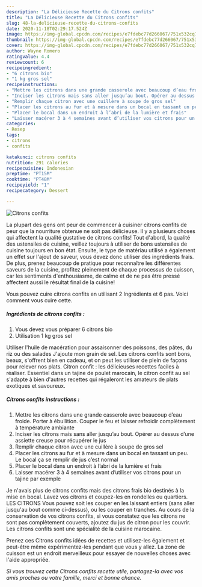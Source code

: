 ```yaml
---
description: "La Délicieuse Recette du Citrons confits"
title: "La Délicieuse Recette du Citrons confits"
slug: 48-la-delicieuse-recette-du-citrons-confits
date: 2020-11-18T02:29:17.524Z
image: https://img-global.cpcdn.com/recipes/e7fdebc77d266067/751x532cq70/citrons-confits-photo-principale-de-la-recette.jpg
thumbnail: https://img-global.cpcdn.com/recipes/e7fdebc77d266067/751x532cq70/citrons-confits-photo-principale-de-la-recette.jpg
cover: https://img-global.cpcdn.com/recipes/e7fdebc77d266067/751x532cq70/citrons-confits-photo-principale-de-la-recette.jpg
author: Wayne Romero
ratingvalue: 4.4
reviewcount: 6
recipeingredient:
- "6 citrons bio"
- "1 kg gros sel"
recipeinstructions:
- "Mettre les citrons dans une grande casserole avec beaucoup d’eau froide. Porter à ébullition. Couper le feu et laisser refroidir complètement à température ambiante"
- "Inciser les citrons mais sans aller jusqu’au bout. Opérer au dessus d’une assiette creuse pour récupérer le jus"
- "Remplir chaque citron avec une cuillère à soupe de gros sel"
- "Placer les citrons au fur et à mesure dans un bocal en tassant un peu. Le bocal ça se remplir de jus c’est normal"
- "Placer le bocal dans un endroit à l’abri de la lumière et frais"
- "Laisser macérer 3 à 4 semaines avant d’utiliser vos citrons pour un tajine par exemple"
categories:
- Resep
tags:
- citrons
- confits

katakunci: citrons confits 
nutrition: 291 calories
recipecuisine: Indonesian
preptime: "PT15M"
cooktime: "PT48M"
recipeyield: "1"
recipecategory: Dessert

---
```



![Citrons confits](https://img-global.cpcdn.com/recipes/e7fdebc77d266067/751x532cq70/citrons-confits-photo-principale-de-la-recette.jpg)

La plupart des gens ont peur de commencer à cuisiner citrons confits de peur que la nourriture obtenue ne soit pas délicieuse. Il y a plusieurs choses qui affectent la qualité gustative de citrons confits! Tout d'abord, la qualité des ustensiles de cuisine, veillez toujours à utiliser de bons ustensiles de cuisine toujours en bon état. Ensuite, le type de matériau utilisé a également un effet sur l'ajout de saveur, vous devez donc utiliser des ingrédients frais. De plus, prenez beaucoup de pratique pour reconnaître les différentes saveurs de la cuisine, profitez pleinement de chaque processus de cuisson, car les sentiments d'enthousiasme, de calme et de ne pas être pressé affectent aussi le résultat final de la cuisine!

<!--inarticleads1-->

Vous pouvez cuire citrons confits en utilisant 2 Ingrédients et 6 pas. Voici comment vous cuire cette.

##### Ingrédients de citrons confits :

1. Vous devez vous préparer 6 citrons bio
1. Utilisation 1 kg gros sel


Utiliser l&#39;huile de macération pour assaisonner des poissons, des pâtes, du riz ou des salades J&#39;ajoute mon grain de sel. Les citrons confits sont bons, beaux, s&#39;offrent bien en cadeau, et on peut les utiliser de plein de façons pour relever nos plats. Citron confit : les délicieuses recettes faciles à réaliser. Essentiel dans un tajine de poulet marocain, le citron confit au sel s&#39;adapte à bien d&#39;autres recettes qui régaleront les amateurs de plats exotiques et savoureux. 

<!--inarticleads2-->

##### Citrons confits instructions :

1. Mettre les citrons dans une grande casserole avec beaucoup d’eau froide. Porter à ébullition. Couper le feu et laisser refroidir complètement à température ambiante
1. Inciser les citrons mais sans aller jusqu’au bout. Opérer au dessus d’une assiette creuse pour récupérer le jus
1. Remplir chaque citron avec une cuillère à soupe de gros sel
1. Placer les citrons au fur et à mesure dans un bocal en tassant un peu. Le bocal ça se remplir de jus c’est normal
1. Placer le bocal dans un endroit à l’abri de la lumière et frais
1. Laisser macérer 3 à 4 semaines avant d’utiliser vos citrons pour un tajine par exemple


Je n&#39;avais plus de citrons confits mais des citrons frais bio destinés à la mise en bocal. Lavez vos citrons et coupez-les en rondelles ou quartiers. LES CITRONS Vous pouvez soit les couper en les laissant entiers (sans aller jusqu&#39;au bout comme ci-dessus), ou les couper en tranches. Au cours de la conservation de vos citrons confits, si vous constatez que les citrons ne sont pas complètement couverts, ajoutez du jus de citron pour les couvrir. Les citrons confits sont une spécialité de la cuisine marocaine. 

<!--inarticleads1-->

<p>
Prenez ces Citrons confits idées de recettes et utilisez-les également et peut-être même expérimentez-les pendant que vous y allez. La zone de cuisson est un endroit merveilleux pour essayer de nouvelles choses avec l'aide appropriée.
</p>

<p>
<i>Si vous trouvez cette Citrons confits recette utile, partagez-la avec vos amis proches ou votre famille, merci et bonne chance.</i>
</p>
